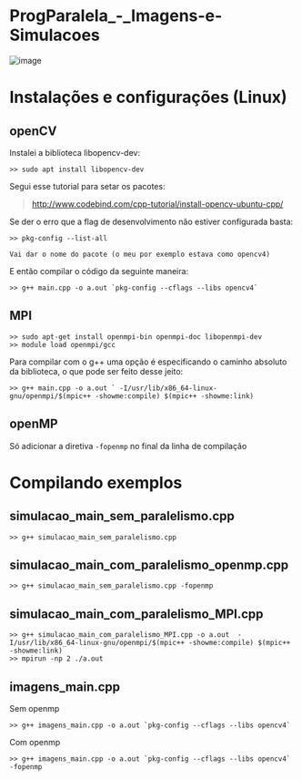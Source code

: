 # ProgParalela_-_Imagens-e-Simulacoes

![image](https://github.com/SandyHoffmann/ProgParalela_-_Imagens-e-Simulacoes/assets/60969091/a3495485-c2d8-46e8-b15b-b000f79f3adb)

# Instalações e configurações (Linux)

## openCV

Instalei a biblioteca libopencv-dev:
```
>> sudo apt install libopencv-dev
```
Segui esse tutorial para setar os pacotes: 
>http://www.codebind.com/cpp-tutorial/install-opencv-ubuntu-cpp/

Se der o erro que a flag de desenvolvimento não estiver configurada basta:
```
>> pkg-config --list-all

Vai dar o nome do pacote (o meu por exemplo estava como opencv4)
```
E então compilar o código da seguinte maneira:
```
>> g++ main.cpp -o a.out `pkg-config --cflags --libs opencv4`
```


## MPI

```
>> sudo apt-get install openmpi-bin openmpi-doc libopenmpi-dev
>> module load openmpi/gcc
```
Para compilar com o g++ uma opção é especificando o caminho absoluto da biblioteca, o que pode ser feito desse jeito:
```
>> g++ main.cpp -o a.out ` -I/usr/lib/x86_64-linux-gnu/openmpi/$(mpic++ -showme:compile) $(mpic++ -showme:link)
```

## openMP

Só adicionar a diretiva `-fopenmp` no final da linha de compilação

# Compilando exemplos

## simulacao_main_sem_paralelismo.cpp
```
>> g++ simulacao_main_sem_paralelismo.cpp
```
## simulacao_main_com_paralelismo_openmp.cpp
```
>> g++ simulacao_main_sem_paralelismo.cpp -fopenmp
```
## simulacao_main_com_paralelismo_MPI.cpp
```
>> g++ simulacao_main_com_paralelismo_MPI.cpp -o a.out  -I/usr/lib/x86_64-linux-gnu/openmpi/$(mpic++ -showme:compile) $(mpic++ -showme:link)
>> mpirun -np 2 ./a.out 
```
## imagens_main.cpp
Sem openmp
```
>> g++ imagens_main.cpp -o a.out `pkg-config --cflags --libs opencv4`
```
Com openmp
```
>> g++ imagens_main.cpp -o a.out `pkg-config --cflags --libs opencv4` -fopenmp
```
